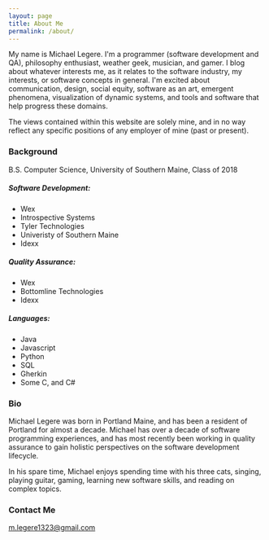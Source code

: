 ```yaml
---
layout: page
title: About Me
permalink: /about/
---
```


My name is Michael Legere. I'm a programmer (software development and QA), philosophy enthusiast, weather geek, musician, and gamer. I blog about whatever interests me, as it relates to the software industry, my interests, or software concepts in general. I'm excited about communication, design, social equity, software as an art, emergent phenomena, visualization of dynamic systems, and tools and software that help progress these domains. 

The views contained within this website are solely mine, and in no way reflect any specific positions of any employer of mine (past or present).

### Background

B.S. Computer Science, University of Southern Maine, Class of 2018

##### Software Development:
* Wex
* Introspective Systems
* Tyler Technologies
* Univeristy of Southern Maine
* Idexx

##### Quality Assurance:
* Wex
* Bottomline Technologies
* Idexx

##### Languages:
* Java
* Javascript
* Python
* SQL
* Gherkin
* Some C, and C#

### Bio

Michael Legere was born in Portland Maine, and has been a resident of Portland for almost a decade. Michael has over a decade of software programming experiences, and has most recently been working in quality assurance to gain holistic perspectives on the software development lifecycle. 

In his spare time, Michael enjoys spending time with his three cats, singing, playing guitar, gaming, learning new software skills, and reading on complex topics.

### Contact Me

[m.legere1323@gmail.com](mailto:m.legere1323@gmail.com)
